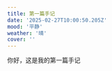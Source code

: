 ```yaml
---
title: 第一篇手记
date: '2025-02-27T10:00:50.205Z'
mood: '平静'
weather: '晴'
cover: ''
---
```


你好，这是我的第一篇手记

